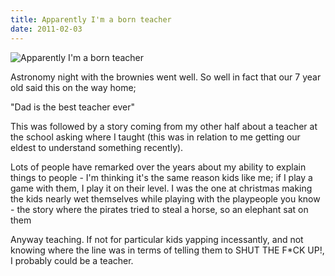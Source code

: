 ```yaml
---
title: Apparently I'm a born teacher
date: 2011-02-03
---
```


![Apparently I'm a born teacher](https://source.unsplash.com/0gkw_9fy0eQ/1600x900)

Astronomy night with the brownies went well. So well in fact that our 7 year old said this on the way home;

"Dad is the best teacher ever"

This was followed by a story coming from my other half about a teacher at the school asking where I taught (this was in relation to me getting our eldest to understand something recently).

Lots of people have remarked over the years about my ability to explain things to people - I'm thinking it's the same reason kids like me; if I play a game with them, I play it on their level. I was the one at christmas making the kids nearly wet themselves while playing with the playpeople you know - the story where the pirates tried to steal a horse, so an elephant sat on them

Anyway teaching. If not for particular kids yapping incessantly, and not knowing where the line was in terms of telling them to SHUT THE F*CK UP!, I probably could be a teacher.